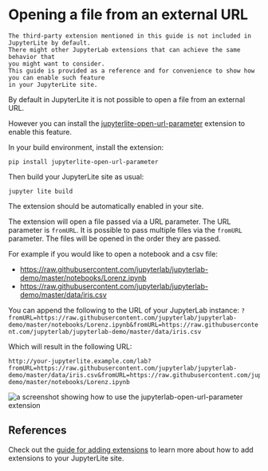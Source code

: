 # Opening a file from an external URL

```{warning}
The third-party extension mentioned in this guide is not included in JupyterLite by default.
There might other JupyterLab extensions that can achieve the same behavior that
you might want to consider.
This guide is provided as a reference and for convenience to show how you can enable such feature
in your JupyterLite site.
```

By default in JupyterLite it is not possible to open a file from an external URL.

However you can install the
[jupyterlite-open-url-parameter](https://github.com/jupyterlab-contrib/jupyterlab-open-url-parameter)
extension to enable this feature.

In your build environment, install the extension:

```shell
pip install jupyterlite-open-url-parameter
```

Then build your JupyterLite site as usual:

```shell
jupyter lite build
```

The extension should be automatically enabled in your site.

The extension will open a file passed via a URL parameter. The URL parameter is
`fromURL`. It is possible to pass multiple files via the `fromURL` parameter. The files
will be opened in the order they are passed.

For example if you would like to open a notebook and a csv file:

- https://raw.githubusercontent.com/jupyterlab/jupyterlab-demo/master/notebooks/Lorenz.ipynb
- https://raw.githubusercontent.com/jupyterlab/jupyterlab-demo/master/data/iris.csv

You can append the following to the URL of your JupyterLab instance:
`?fromURL=https://raw.githubusercontent.com/jupyterlab/jupyterlab-demo/master/notebooks/Lorenz.ipynb&fromURL=https://raw.githubusercontent.com/jupyterlab/jupyterlab-demo/master/data/iris.csv`

Which will result in the following URL:

```
http://your-jupyterlite.example.com/lab?fromURL=https://raw.githubusercontent.com/jupyterlab/jupyterlab-demo/master/data/iris.csv&fromURL=https://raw.githubusercontent.com/jupyterlab/jupyterlab-demo/master/notebooks/Lorenz.ipynb
```

![a screenshot showing how to use the jupyterlab-open-url-parameter extension](https://user-images.githubusercontent.com/591645/230444694-5297f8b7-4558-4a9c-bb05-918e1cdde3bc.gif)

## References

Check out the [guide for adding extensions](../configure/simple_extensions.md) to learn
more about how to add extensions to your JupyterLite site.
